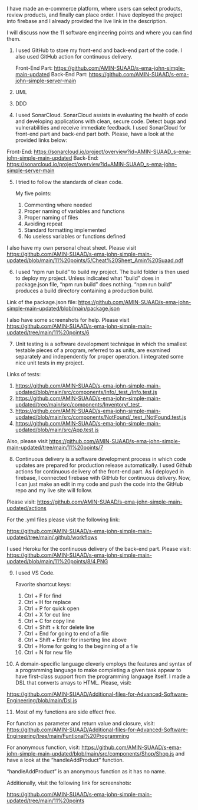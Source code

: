 I have made an e-commerce platform, where users can select products, review products, and finally can place order. I have deployed the project into firebase and I already provided the live link in the description. 

I will discuss now the 11 software engineering points and where you can find them. 


1. I used GitHub to store my front-end and back-end part of the code. I also used GitHub action for continuous delivery.

   Front-End Part: https://github.com/AMIN-SUAAD/s-ema-john-simple-main-updated
   Back-End Part: https://github.com/AMIN-SUAAD/s-ema-john-simple-server-main

   
2. UML


3. DDD


4. I used SonarCloud. SonarCloud assists in evaluating the health of code and developing applications with clean, secure code. Detect bugs and vulnerabilities and receive immediate feedback. I used SonarCloud for front-end part and back-end part both. Please, have a look at the provided links below:

  Front-End: https://sonarcloud.io/project/overview?id=AMIN-SUAAD_s-ema-john-simple-main-updated
  Back-End: https://sonarcloud.io/project/overview?id=AMIN-SUAAD_s-ema-john-simple-server-main


5. I tried to follow the standards of clean code. 

   My five points: 
   1. Commenting where needed
   2. Proper naming of variables and functions
   3. Proper naming of files
   4. Avoiding repeat
   5. Standard formatting implemented
   6. No useless variables or functions defined

I also have my own personal cheat sheet. Please visit https://github.com/AMIN-SUAAD/s-ema-john-simple-main-updated/blob/main/11%20points/5/Cheat%20Sheet_Amin%20Suaad.pdf


6. I used “npm run build” to build my project. The build folder is then used to deploy my project. Unless indicated what "build" does in package.json file, “npm run build” does nothing. “npm run build” produces a build directory containing a production build.

Link of the package.json file: https://github.com/AMIN-SUAAD/s-ema-john-simple-main-updated/blob/main/package.json

I also have some screenshots for help. Please visit https://github.com/AMIN-SUAAD/s-ema-john-simple-main-updated/tree/main/11%20points/6


7. Unit testing is a software development technique in which the smallest testable pieces of a program, referred to as units, are examined separately and independently for proper operation. I integrated some nice unit tests in my project. 

Links of tests: 

  1. https://github.com/AMIN-SUAAD/s-ema-john-simple-main-updated/blob/main/src/components/Info/_test_/Info.test.js
  2. https://github.com/AMIN-SUAAD/s-ema-john-simple-main-updated/tree/main/src/components/Inventory/_test_
  3. https://github.com/AMIN-SUAAD/s-ema-john-simple-main-updated/blob/main/src/components/NotFound/_test_/NotFound.test.js
  4. https://github.com/AMIN-SUAAD/s-ema-john-simple-main-updated/blob/main/src/App.test.js

Also, please visit https://github.com/AMIN-SUAAD/s-ema-john-simple-main-updated/tree/main/11%20points/7


8. Continuous delivery is a software development process in which code updates are prepared for production release automatically. I used Github actions for continuous delivery of the front-end part. As I deployed in firebase, I connected firebase with GitHub for continuous delivery. Now, I can just make an edit in my code and push the code into the GitHub repo and my live site will follow.

Please visit: https://github.com/AMIN-SUAAD/s-ema-john-simple-main-updated/actions

For the .yml files please visit the following link:

https://github.com/AMIN-SUAAD/s-ema-john-simple-main-updated/tree/main/.github/workflows

I used Heroku for the continuous delivery of the back-end part. Please visit: 
https://github.com/AMIN-SUAAD/s-ema-john-simple-main-updated/blob/main/11%20points/8/4.PNG


9. I used VS Code. 

    Favorite shortcut keys:
    1. Ctrl + F for find
    2. Ctrl + H for replace
    3. Ctrl + P for quick open
    4. Ctrl + X for cut line
    5. Ctrl + C for copy line
    6. Ctrl + Shift + k for delete line
    7. Ctrl + End for going to end of a file
    8. Ctrl + Shift + Enter for inserting line above
    9. Ctrl + Home for going to the beginning of a file
    10. Ctrl + N for new file


10.  A domain-specific language cleverly employs the features and syntax of a programming language to make completing a given task appear to have first-class support from the programming language itself. I made a DSL that converts arrays to HTML. Please, visit:

https://github.com/AMIN-SUAAD/Additional-files-for-Advanced-Software-Engineering/blob/main/Dsl.js


11. Most of my functions are side effect free.

For function as parameter and return value and closure, visit:
https://github.com/AMIN-SUAAD/Additional-files-for-Advanced-Software-Engineering/tree/main/Funtional%20Programming

For anonymous function, visit: 
https://github.com/AMIN-SUAAD/s-ema-john-simple-main-updated/blob/main/src/components/Shop/Shop.js and have a look at the “handleAddProduct” function.

“handleAddProduct” is an anonymous function as it has no name. 


Additionally, visit the following link for screenshots:

https://github.com/AMIN-SUAAD/s-ema-john-simple-main-updated/tree/main/11%20points
